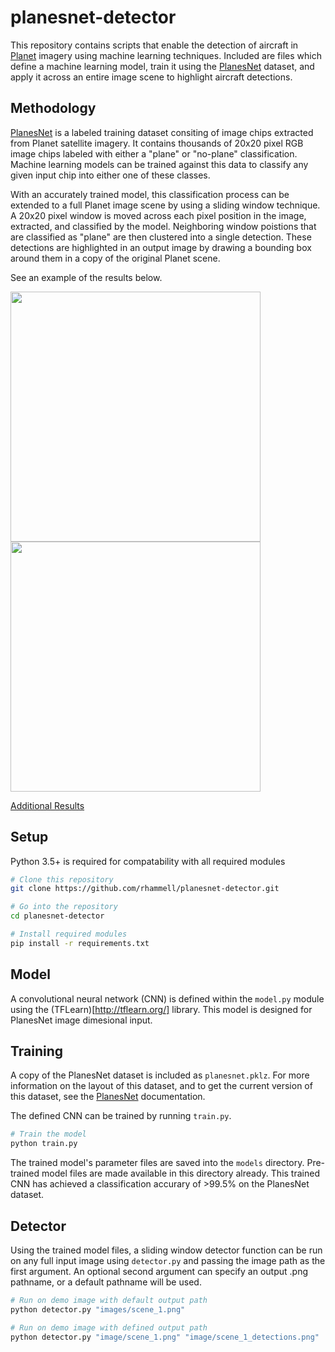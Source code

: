 # planesnet-detector
This repository contains scripts that enable the detection of aircraft in [Planet](https://www.planet.com/) imagery using machine learning techniques. Included are files which define a machine learning model, train it using the [PlanesNet](https://www.kaggle.com/rhammell/planesnet) dataset, and apply it across an entire image scene to highlight aircraft detections.

## Methodology
[PlanesNet](https://www.kaggle.com/rhammell/planesnet) is a labeled training dataset consiting of image chips extracted from Planet satellite imagery. It contains thousands of 20x20 pixel RGB image chips labeled with either a "plane" or "no-plane" classification. Machine learning models can be trained against this data to classify any given input chip into either one of these classes. 

With an accurately trained model, this classification process can be extended to a full Planet image scene by using a sliding window technique. A 20x20 pixel window is moved across each pixel position in the image, extracted, and classified by the model. Neighboring window poistions that are classified as "plane" are then clustered into a single detection. These detections are highlighted in an output image by drawing a bounding box around them in a copy of the original Planet scene. 

See an example of the results below. 
<p>
<img src="http://i.imgur.com/2a6E9Nj.png" width="400">
<img src="http://imgur.com/d50SQA3.png" width="400">
</p>

[Additional Results](http://imgur.com/a/z34B3)

## Setup
Python 3.5+ is required for compatability with all required modules

```bash
# Clone this repository
git clone https://github.com/rhammell/planesnet-detector.git

# Go into the repository
cd planesnet-detector

# Install required modules
pip install -r requirements.txt
```
## Model
A convolutional neural network (CNN) is defined within the `model.py` module using the (TFLearn)[http://tflearn.org/] library. This model is designed for PlanesNet image dimesional input. 

## Training
A copy of the PlanesNet dataset is included as `planesnet.pklz`. For more information on the layout of this dataset, and to get the current version of this dataset, see the [PlanesNet](https://www.kaggle.com/rhammell/planesnet) documentation. 

The defined CNN can be trained by running `train.py`. 
```bash
# Train the model
python train.py 
```
The trained model's parameter files are saved into the `models` directory. Pre-trained model files are made available in this directory already. This trained CNN has achieved a classification accurary of >99.5% on the PlanesNet dataset. 

## Detector
Using the trained model files, a sliding window detector function can be run on any full input image using `detector.py` and passing the image path as the first argument. An optional second argument can specify an output .png pathname, or a default pathname will be used. 

```bash
# Run on demo image with default output path
python detector.py "images/scene_1.png"

# Run on demo image with defined output path
python detector.py "image/scene_1.png" "image/scene_1_detections.png"
```
